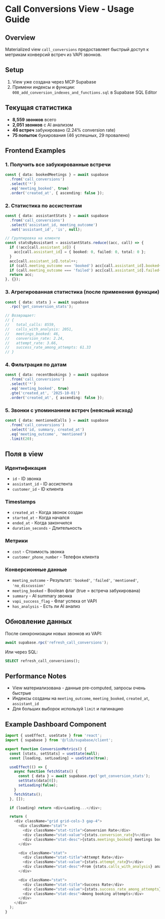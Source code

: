 # Call Conversions View - Usage Guide

## Overview
Materialized view `call_conversions` предоставляет быстрый доступ к метрикам конверсий встреч из VAPI звонков.

## Setup
1. View уже создана через MCP Supabase
2. Примени индексы и функции: `008_add_conversion_indexes_and_functions.sql` в Supabase SQL Editor

## Текущая статистика
- **8,559 звонков** всего
- **2,051 звонков** с AI анализом
- **46 встреч** забукировано (2.24% conversion rate)
- **75 попыток** букирования (46 успешных, 29 провалено)

## Frontend Examples

### 1. Получить все забукированные встречи
```typescript
const { data: bookedMeetings } = await supabase
  .from('call_conversions')
  .select('*')
  .eq('meeting_booked', true)
  .order('created_at', { ascending: false });
```

### 2. Статистика по ассистентам
```typescript
const { data: assistantStats } = await supabase
  .from('call_conversions')
  .select('assistant_id, meeting_outcome')
  .not('assistant_id', 'is', null);

// Группировка на клиенте
const statsByAssistant = assistantStats.reduce((acc, call) => {
  if (!acc[call.assistant_id]) {
    acc[call.assistant_id] = { booked: 0, failed: 0, total: 0 };
  }
  acc[call.assistant_id].total++;
  if (call.meeting_outcome === 'booked') acc[call.assistant_id].booked++;
  if (call.meeting_outcome === 'failed') acc[call.assistant_id].failed++;
  return acc;
}, {});
```

### 3. Агрегированная статистика (после применения функции)
```typescript
const { data: stats } = await supabase
  .rpc('get_conversion_stats');

// Возвращает:
// {
//   total_calls: 8559,
//   calls_with_analysis: 2051,
//   meetings_booked: 46,
//   conversion_rate: 2.24,
//   attempt_rate: 3.66,
//   success_rate_among_attempts: 61.33
// }
```

### 4. Фильтрация по датам
```typescript
const { data: recentBookings } = await supabase
  .from('call_conversions')
  .select('*')
  .eq('meeting_booked', true)
  .gte('created_at', '2025-10-01')
  .order('created_at', { ascending: false });
```

### 5. Звонки с упоминанием встреч (неясный исход)
```typescript
const { data: mentionedCalls } = await supabase
  .from('call_conversions')
  .select('id, summary, created_at')
  .eq('meeting_outcome', 'mentioned')
  .limit(20);
```

## Поля в view

### Идентификация
- `id` - ID звонка
- `assistant_id` - ID ассистента
- `customer_id` - ID клиента

### Timestamps
- `created_at` - Когда звонок создан
- `started_at` - Когда начался
- `ended_at` - Когда закончился
- `duration_seconds` - Длительность

### Метрики
- `cost` - Стоимость звонка
- `customer_phone_number` - Телефон клиента

### Конверсионные данные
- `meeting_outcome` - Результат: `'booked'`, `'failed'`, `'mentioned'`, `'no_discussion'`
- `meeting_booked` - Boolean флаг (true = встреча забукирована)
- `summary` - AI summary звонка
- `vapi_success_flag` - Флаг успеха от VAPI
- `has_analysis` - Есть ли AI анализ

## Обновление данных

После синхронизации новых звонков из VAPI:
```typescript
await supabase.rpc('refresh_call_conversions');
```

Или через SQL:
```sql
SELECT refresh_call_conversions();
```

## Performance Notes
- View материализована - данные pre-computed, запросы очень быстрые
- Индексы созданы на `meeting_outcome`, `meeting_booked`, `created_at`, `assistant_id`
- Для больших выборок используй `limit` и пагинацию

## Example Dashboard Component

```typescript
import { useEffect, useState } from 'react';
import { supabase } from '@/lib/supabase/client';

export function ConversionMetrics() {
  const [stats, setStats] = useState(null);
  const [loading, setLoading] = useState(true);

  useEffect(() => {
    async function fetchStats() {
      const { data } = await supabase.rpc('get_conversion_stats');
      setStats(data[0]);
      setLoading(false);
    }
    fetchStats();
  }, []);

  if (loading) return <div>Loading...</div>;

  return (
    <div className="grid grid-cols-3 gap-4">
      <div className="stat">
        <div className="stat-title">Conversion Rate</div>
        <div className="stat-value">{stats.conversion_rate}%</div>
        <div className="stat-desc">{stats.meetings_booked} meetings booked</div>
      </div>

      <div className="stat">
        <div className="stat-title">Attempt Rate</div>
        <div className="stat-value">{stats.attempt_rate}%</div>
        <div className="stat-desc">From {stats.calls_with_analysis} analyzed calls</div>
      </div>

      <div className="stat">
        <div className="stat-title">Success Rate</div>
        <div className="stat-value">{stats.success_rate_among_attempts}%</div>
        <div className="stat-desc">Among booking attempts</div>
      </div>
    </div>
  );
}
```
